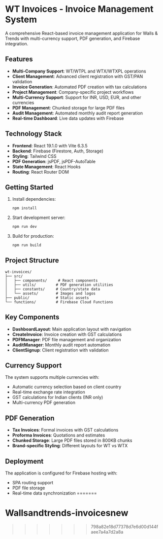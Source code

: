 # WT Invoices - Invoice Management System

A comprehensive React-based invoice management application for Walls & Trends with multi-currency support, PDF generation, and Firebase integration.

## Features

- **Multi-Company Support**: WT/WTPL and WTX/WTXPL operations
- **Client Management**: Advanced client registration with GST/PAN validation
- **Invoice Generation**: Automated PDF creation with tax calculations
- **Project Management**: Company-specific project workflows
- **Multi-Currency Support**: Support for INR, USD, EUR, and other currencies
- **PDF Management**: Chunked storage for large PDF files
- **Audit Management**: Automated monthly audit report generation
- **Real-time Dashboard**: Live data updates with Firebase

## Technology Stack

- **Frontend**: React 19.1.0 with Vite 6.3.5
- **Backend**: Firebase (Firestore, Auth, Storage)
- **Styling**: Tailwind CSS
- **PDF Generation**: jsPDF, jsPDF-AutoTable
- **State Management**: React Hooks
- **Routing**: React Router DOM

## Getting Started

1. Install dependencies:
   ```bash
   npm install
   ```

2. Start development server:
   ```bash
   npm run dev
   ```

3. Build for production:
   ```bash
   npm run build
   ```

## Project Structure

```
wt-invoices/
├── src/
│   ├── components/     # React components
│   ├── utils/         # PDF generation utilities
│   ├── constants/     # Country/state data
│   └── assets/        # Images and logos
├── public/            # Static assets
└── functions/         # Firebase Cloud Functions
```

## Key Components

- **DashboardLayout**: Main application layout with navigation
- **CreateInvoice**: Invoice creation with GST calculations
- **PDFManager**: PDF file management and organization
- **AuditManager**: Monthly audit report automation
- **ClientSignup**: Client registration with validation

## Currency Support

The system supports multiple currencies with:
- Automatic currency selection based on client country
- Real-time exchange rate integration
- GST calculations for Indian clients (INR only)
- Multi-currency PDF generation

## PDF Generation

- **Tax Invoices**: Formal invoices with GST calculations
- **Proforma Invoices**: Quotations and estimates
- **Chunked Storage**: Large PDF files stored in 800KB chunks
- **Brand-specific Styling**: Different layouts for WT vs WTX

## Deployment

The application is configured for Firebase hosting with:
- SPA routing support
- PDF file storage
- Real-time data synchronization
=======
# Wallsandtrends-invoicesnew
>>>>>>> 798a82e18d77378d7e6d00d144faee7a4a7d2a8a
